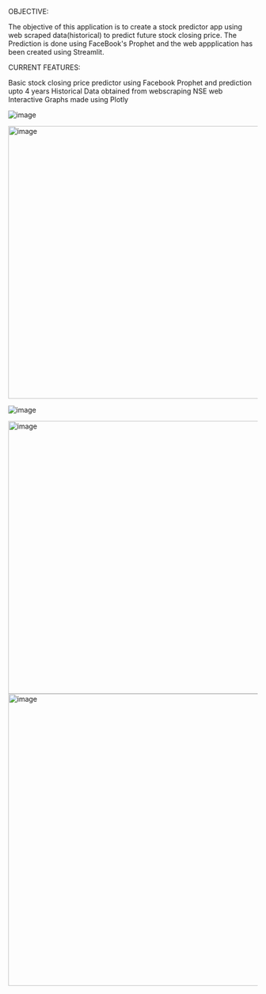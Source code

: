 OBJECTIVE:

The objective of this application is to create a stock predictor app using web scraped data(historical) to predict future stock closing price.
The Prediction is done using FaceBook's Prophet and the web appplication has been created using Streamlit.

CURRENT FEATURES:

Basic stock closing price predictor using Facebook Prophet and prediction upto 4 years
Historical Data obtained from webscraping NSE web
Interactive Graphs made using Plotly


![image](https://github.com/user-attachments/assets/179f8222-c2f7-483a-8bd2-7f9cf3f80c09)

<img width="551" alt="image" src="https://github.com/user-attachments/assets/2ee488ee-61e5-4d66-9991-86e0195c322e">

![image](https://github.com/user-attachments/assets/2fe3a183-e11e-4e77-8a24-f638f925a636)

<img width="551" alt="image" src="https://github.com/user-attachments/assets/d96d11ea-069e-4e80-a1a3-d6dc250fb61d">

<img width="590" alt="image" src="https://github.com/user-attachments/assets/0079e4e4-1d96-44ab-8c28-c4f28d32e11e">



